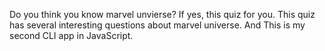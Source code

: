 Do you think you know marvel unvierse? If yes, this quiz for you. 
This quiz has several interesting questions about marvel universe.
And This is my second CLI app in JavaScript.